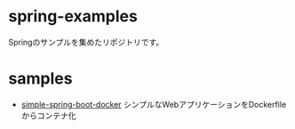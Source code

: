 # spring-examples

Springのサンプルを集めたリポジトリです。

# samples

* [simple-spring-boot-docker](./simple-spring-boot-docker) シンプルなWebアプリケーションをDockerfileからコンテナ化
